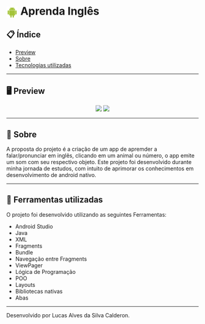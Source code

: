 # <img align="center" alt="Daniel-HTML" height="30" width="30" src="https://raw.githubusercontent.com/devicons/devicon/master/icons/android/android-original.svg"> Aprenda Inglês




<div align="center">
</div>

## 📋 Índice

- [Preview](#-Preview)
- [Sobre](#-Sobre)
- [Tecnologias utilizadas](#-Ferramentas-utilizadas)

---

## 🖥 Preview

<div align="center">
<img src="https://user-images.githubusercontent.com/87238842/183659865-5d12a235-9328-4fc8-bcea-e869adefe48a.png" width="150">
<img src="https://user-images.githubusercontent.com/87238842/183659851-6d193fce-57ba-4b51-8032-3f27f1395ffd.png" width="150">
 
 



 
</div>

---

## 📖 Sobre

A proposta do projeto é a criação de um app de apremder a falar/pronunciar em inglês, clicando em um animal ou número, o app emite um som com seu respectivo objeto.
Este projeto foi desenvolvido durante minha jornada de estudos, com intuito de aprimorar os conhecimentos em desenvolvimento de android nativo.

---

## 🚀 Ferramentas utilizadas

O projeto foi desenvolvido utilizando as seguintes Ferramentas:

- Android Studio
- Java
- XML
- Fragments
- Bundle
- Navegação entre Fragments
- ViewPager
- Lógica de Programação
- POO
- Layouts
- Bibliotecas nativas
- Abas

---

Desenvolvido por Lucas Alves da Silva Calderon.
